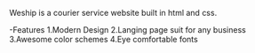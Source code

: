 Weship is a courier service website built in html and css.

-Features
1.Modern Design
2.Langing page suit for any business
3.Awesome color schemes
4.Eye comfortable fonts

